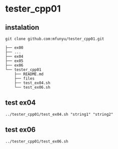 # tester_cpp01

## instalation

```
git clone github.com:mfunyu/tester_cpp01.git
```

```
├── ex00
├── ...
├── ex04
├── ex05
├── ex06
└── tester_cpp01
    ├── README.md
    ├── files
    ├── test_ex04.sh
    └── test_ex06.sh
```

## test ex04
```
../tester_cpp01/test_ex04.sh "string1" "string2"
```
## test ex06
```
../tester_cpp01/test_ex06.sh
```
